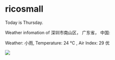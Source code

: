 # ricosmall

Today is Thursday.

Weather infomation of 深圳市南山区， 广东省， 中国: 

Weather: 小雨, Temperature: 24 ℃ , Air Index: 29 优

<img src="https://github-readme-stats.vercel.app/api?username=ricosmall&show_icons=true" />
